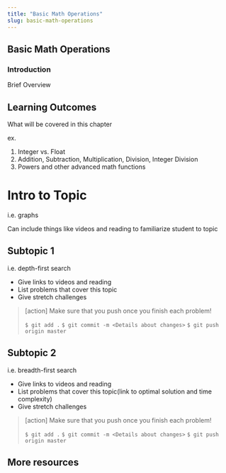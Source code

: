 ```yaml
---
title: "Basic Math Operations"
slug: basic-math-operations
---
```


## Basic Math Operations

### Introduction

Brief Overview

## Learning Outcomes
What will be covered in this chapter

ex.
1. Integer vs. Float
1. Addition, Subtraction, Multiplication, Division, Integer Division
1. Powers and other advanced math functions

# Intro to Topic

i.e. graphs

Can include things like videos and reading to familiarize student to topic

## Subtopic 1

i.e. depth-first search

- Give links to videos and reading
- List problems that cover this topic
- Give stretch challenges

>[action]
>Make sure that you push once you finish each problem!
>
>```$ git add .```
>```$ git commit -m <Details about changes>```
>```$ git push origin master```

## Subtopic 2

i.e. breadth-first search

- Give links to videos and reading
- List problems that cover this topic(link to optimal solution and time complexity)
- Give stretch challenges

>[action]
>Make sure that you push once you finish each problem!
>
>```$ git add .```
>```$ git commit -m <Details about changes>```
>```$ git push origin master```


## More resources
